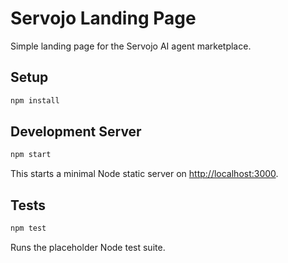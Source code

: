 # Servojo Landing Page

Simple landing page for the Servojo AI agent marketplace.

## Setup

```bash
npm install
```

## Development Server

```bash
npm start
```
This starts a minimal Node static server on [http://localhost:3000](http://localhost:3000).

## Tests

```bash
npm test
```
Runs the placeholder Node test suite.
